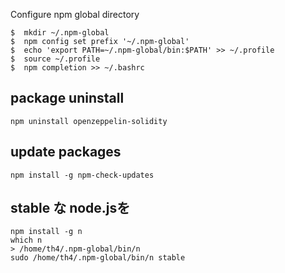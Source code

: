Configure npm global directory

```
$  mkdir ~/.npm-global
$  npm config set prefix '~/.npm-global'
$  echo 'export PATH=~/.npm-global/bin:$PATH' >> ~/.profile
$  source ~/.profile
$  npm completion >> ~/.bashrc
```

## package uninstall

```
npm uninstall openzeppelin-solidity
```

## update packages

```
npm install -g npm-check-updates
```

## stable な node.jsを

```
npm install -g n
which n
> /home/th4/.npm-global/bin/n
sudo /home/th4/.npm-global/bin/n stable
```
